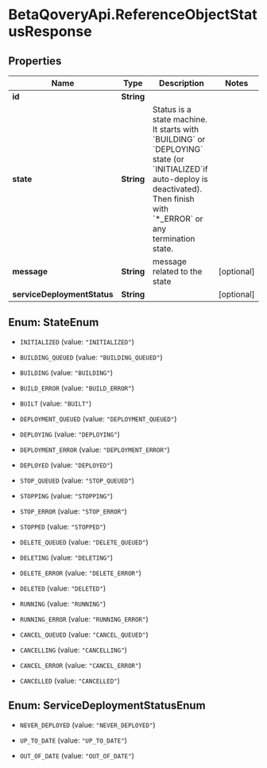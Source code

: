 # BetaQoveryApi.ReferenceObjectStatusResponse

## Properties

Name | Type | Description | Notes
------------ | ------------- | ------------- | -------------
**id** | **String** |  | 
**state** | **String** | Status is a state machine. It starts with &#x60;BUILDING&#x60; or &#x60;DEPLOYING&#x60; state (or &#x60;INITIALIZED&#x60;if auto-deploy is deactivated). Then finish with &#x60;*_ERROR&#x60; or any termination state.  | 
**message** | **String** | message related to the state | [optional] 
**serviceDeploymentStatus** | **String** |  | [optional] 



## Enum: StateEnum


* `INITIALIZED` (value: `"INITIALIZED"`)

* `BUILDING_QUEUED` (value: `"BUILDING_QUEUED"`)

* `BUILDING` (value: `"BUILDING"`)

* `BUILD_ERROR` (value: `"BUILD_ERROR"`)

* `BUILT` (value: `"BUILT"`)

* `DEPLOYMENT_QUEUED` (value: `"DEPLOYMENT_QUEUED"`)

* `DEPLOYING` (value: `"DEPLOYING"`)

* `DEPLOYMENT_ERROR` (value: `"DEPLOYMENT_ERROR"`)

* `DEPLOYED` (value: `"DEPLOYED"`)

* `STOP_QUEUED` (value: `"STOP_QUEUED"`)

* `STOPPING` (value: `"STOPPING"`)

* `STOP_ERROR` (value: `"STOP_ERROR"`)

* `STOPPED` (value: `"STOPPED"`)

* `DELETE_QUEUED` (value: `"DELETE_QUEUED"`)

* `DELETING` (value: `"DELETING"`)

* `DELETE_ERROR` (value: `"DELETE_ERROR"`)

* `DELETED` (value: `"DELETED"`)

* `RUNNING` (value: `"RUNNING"`)

* `RUNNING_ERROR` (value: `"RUNNING_ERROR"`)

* `CANCEL_QUEUED` (value: `"CANCEL_QUEUED"`)

* `CANCELLING` (value: `"CANCELLING"`)

* `CANCEL_ERROR` (value: `"CANCEL_ERROR"`)

* `CANCELLED` (value: `"CANCELLED"`)





## Enum: ServiceDeploymentStatusEnum


* `NEVER_DEPLOYED` (value: `"NEVER_DEPLOYED"`)

* `UP_TO_DATE` (value: `"UP_TO_DATE"`)

* `OUT_OF_DATE` (value: `"OUT_OF_DATE"`)




